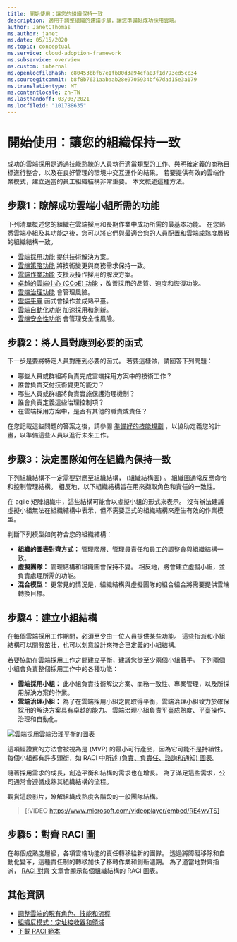 ```yaml
---
title: 開始使用：讓您的組織保持一致
description: 適用于調整組織的建議步驟，讓您準備好成功採用雲端。
author: JanetCThomas
ms.author: janet
ms.date: 05/15/2020
ms.topic: conceptual
ms.service: cloud-adoption-framework
ms.subservice: overview
ms.custom: internal
ms.openlocfilehash: c80453bbf67e1fb00d3a94cfa03f1d793ed5cc34
ms.sourcegitcommit: b8f8b7631aabaab28e9705934bf67dad15e3a179
ms.translationtype: MT
ms.contentlocale: zh-TW
ms.lasthandoff: 03/03/2021
ms.locfileid: "101788635"
---
```

# <a name="get-started-align-your-organization"></a>開始使用：讓您的組織保持一致

成功的雲端採用是透過技能熟練的人員執行適當類型的工作、與明確定義的商務目標進行整合，以及在良好管理的環境中交互運作的結果。 若要提供有效的雲端作業模式，建立適當的員工組織結構非常重要。 本文概述這種方法。

## <a name="step-1-understand-the-functions-required-for-successful-cloud-teams"></a>步驟1：瞭解成功雲端小組所需的功能

下列清單概述您的組織在雲端採用和長期作業中成功所需的最基本功能。 在您熟悉雲端小組及其功能之後，您可以將它們與最適合您的人員配置和雲端成熟度層級的組織結構一致。

- [雲端採用功能](../organize/cloud-adoption.md) 提供技術解決方案。
- [雲端策略功能](../organize/cloud-strategy.md) 將技術變更與商務需求保持一致。
- [雲端作業功能](../organize/cloud-operations.md) 支援及操作採用的解決方案。
- [卓越的雲端中心 (CCoE) 功能](../organize/cloud-center-of-excellence.md) ，改善採用的品質、速度和恢復功能。
- [雲端治理功能](../organize/cloud-governance.md) 會管理風險。
- [雲端平臺](../organize/cloud-platform.md) 函式會操作並成熟平臺。
- [雲端自動化功能](../organize/cloud-automation.md) 加速採用和創新。
- [雲端安全性功能](../organize/cloud-security.md) 會管理安全性風險。

## <a name="step-2-map-people-to-the-required-functions"></a>步驟2：將人員對應到必要的函式

下一步是要將特定人員對應到必要的函式。 若要這樣做，請回答下列問題：

- 哪些人員或群組將負責完成雲端採用方案中的技術工作？
- 誰會負責交付技術變更的能力？
- 哪些人員或群組將負責實施保護治理機制？
- 誰會負責定義這些治理控制項？
- 在雲端採用方案中，是否有其他的職責或責任？

在您記載這些問題的答案之後，請參閱 [準備好的技能規劃](../plan/adapt-roles-skills-processes.md) ，以協助定義您的計畫，以準備這些人員以進行未來工作。

## <a name="step-3-determine-how-teams-align-within-your-organization"></a>步驟3：決定團隊如何在組織內保持一致

下列組織結構不一定需要對應至組織結構， (組織結構圖) 。 組織圖通常反應命令和控制管理結構。 相反地，以下組織結構旨在用來擷取角色和責任的一致性。

在 agile 矩陣組織中，這些結構可能會以虛擬小組的形式來表示。 沒有辦法建議虛擬小組無法在組織結構中表示，但不需要正式的組織結構來產生有效的作業模型。

判斷下列模型如何符合您的組織結構：

- **組織的圖表對齊方式：** 管理階層、管理員責任和員工的調整會與組織結構一致。
- **虛擬團隊：** 管理結構和組織圖會保持不變。 相反地，將會建立虛擬小組，並負責處理所需的功能。
- **混合模型：** 更常見的情況是，組織結構與虛擬團隊的組合組合將需要提供雲端轉換目標。

## <a name="step-4-establish-team-structures"></a>步驟4：建立小組結構

在每個雲端採用工作期間，必須至少由一位人員提供某些功能。 這些指派和小組結構可以開發茁壯，也可以刻意設計來符合已定義的小組結構。

若要協助在雲端採用工作之間建立平衡，建議您從至少兩個小組著手。 下列兩個小組會負責整個採用工作中的各種功能：

- **雲端採用小組：** 此小組負責技術解決方案、商務一致性、專案管理，以及所採用解決方案的作業。
- **雲端治理小組：** 為了在雲端採用小組之間取得平衡，雲端治理小組致力於確保採用的解決方案具有卓越的能力。 雲端治理小組負責平臺成熟度、平臺操作、治理和自動化。

![雲端採用雲端治理平衡的圖表](../_images/ready/org-ready-best-practice.png)

這項經證實的方法會被視為是 (MVP) 的最小可行產品，因為它可能不是持續性。 每個小組都有許多頭銜，如 RACI 中所述 [ (負責、負責任、諮詢和通知) 圖表](../organize/raci-alignment.md)。

隨著採用需求的成長，創造平衡和結構的需求也在增長。 為了滿足這些需求，公司通常會遵循成熟其組織結構的流程。

觀賞這段影片，瞭解組織成熟度各階段的一般團隊結構。

<!-- markdownlint-disable MD034 -->

> [!VIDEO https://www.microsoft.com/videoplayer/embed/RE4wvTS]

<!-- markdownlint-enable MD034 -->

## <a name="step-5-align-raci-charts"></a>步驟5：對齊 RACI 圖

在每個成熟度層級，各項雲端功能的責任轉移給新的團隊。 透過將障礙移除和自動化變革，這種責任制的轉移加快了移轉作業和創新週期。 為了適當地對齊指派， [RACI 對齊](../organize/raci-alignment.md) 文章會顯示每個組織結構的 RACI 圖表。

## <a name="additional-information"></a>其他資訊

- [調整雲端的現有角色、技能和流程](../plan/adapt-roles-skills-processes.md)
- [組織反模式：定址接收器和領域](../organize/fiefdoms-silos.md)
- [下載 RACI 範本](https://raw.githubusercontent.com/microsoft/CloudAdoptionFramework/master/organize/raci-template.xlsx)
